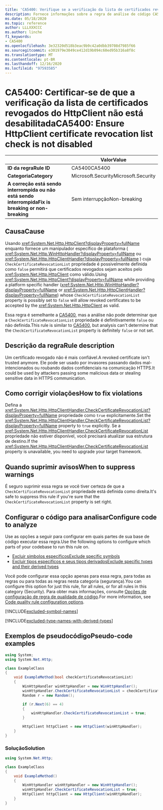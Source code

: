 ```yaml
---
title: 'CA5400: Verifique se a verificação da lista de certificados revogados do HttpClient não está desabilitada (análise de código)'
description: Fornece informações sobre a regra de análise de código CA5400, incluindo causas, como corrigir violações e quando suprimir.
ms.date: 05/18/2020
ms.topic: reference
author: LLLXXXCCC
ms.author: linche
f1_keywords:
- CA5400
ms.openlocfilehash: 3e32320d518b3eac9b9c42a0dbb39708d7985f66
ms.sourcegitcommit: e301979e3049ce412d19b094c60ed95b316a8f8c
ms.translationtype: MT
ms.contentlocale: pt-BR
ms.lasthandoff: 12/16/2020
ms.locfileid: "97593585"
---
```

# <a name="ca5400-ensure-httpclient-certificate-revocation-list-check-is-not-disabled"></a><span data-ttu-id="772df-103">CA5400: Certificar-se de que a verificação da lista de certificados revogados do HttpClient não está desabilitada</span><span class="sxs-lookup"><span data-stu-id="772df-103">CA5400: Ensure HttpClient certificate revocation list check is not disabled</span></span>

| | <span data-ttu-id="772df-104">Valor</span><span class="sxs-lookup"><span data-stu-id="772df-104">Value</span></span> |
|-|-|
| <span data-ttu-id="772df-105">**ID da regra**</span><span class="sxs-lookup"><span data-stu-id="772df-105">**Rule ID**</span></span> |<span data-ttu-id="772df-106">CA5400</span><span class="sxs-lookup"><span data-stu-id="772df-106">CA5400</span></span>|
| <span data-ttu-id="772df-107">**Categoria**</span><span class="sxs-lookup"><span data-stu-id="772df-107">**Category**</span></span> |<span data-ttu-id="772df-108">Microsoft.Security</span><span class="sxs-lookup"><span data-stu-id="772df-108">Microsoft.Security</span></span>|
| <span data-ttu-id="772df-109">**A correção está sendo interrompida ou não está sendo interrompida**</span><span class="sxs-lookup"><span data-stu-id="772df-109">**Fix is breaking or non-breaking**</span></span> |<span data-ttu-id="772df-110">Sem interrupção</span><span class="sxs-lookup"><span data-stu-id="772df-110">Non-breaking</span></span>|

## <a name="cause"></a><span data-ttu-id="772df-111">Causa</span><span class="sxs-lookup"><span data-stu-id="772df-111">Cause</span></span>

<span data-ttu-id="772df-112">Usando <xref:System.Net.Http.HttpClient?displayProperty=fullName> enquanto fornece um manipulador específico de plataforma ( <xref:System.Net.Http.WinHttpHandler?displayProperty=fullName> ou <xref:System.Net.Http.HttpClientHandler?displayProperty=fullName> ) cuja `CheckCertificateRevocationList` propriedade é possivelmente definida como `false` permitirá que certificados revogados sejam aceitos pelo <xref:System.Net.Http.HttpClient> como válido.</span><span class="sxs-lookup"><span data-stu-id="772df-112">Using <xref:System.Net.Http.HttpClient?displayProperty=fullName> while providing a platform specific handler (<xref:System.Net.Http.WinHttpHandler?displayProperty=fullName> or <xref:System.Net.Http.HttpClientHandler?displayProperty=fullName>) whose `CheckCertificateRevocationList` property is possibly set to `false` will allow revoked certificates to be accepted by the <xref:System.Net.Http.HttpClient> as valid.</span></span>

<span data-ttu-id="772df-113">Essa regra é semelhante a [CA5400](ca5400.md), mas a análise não pode determinar que a `CheckCertificateRevocationList` propriedade é definitivamente `false` ou não definida.</span><span class="sxs-lookup"><span data-stu-id="772df-113">This rule is similar to [CA5400](ca5400.md), but analysis can't determine that the `CheckCertificateRevocationList` property is definitely `false` or not set.</span></span>

## <a name="rule-description"></a><span data-ttu-id="772df-114">Descrição da regra</span><span class="sxs-lookup"><span data-stu-id="772df-114">Rule description</span></span>

<span data-ttu-id="772df-115">Um certificado revogado não é mais confiável.</span><span class="sxs-lookup"><span data-stu-id="772df-115">A revoked certificate isn't trusted anymore.</span></span> <span data-ttu-id="772df-116">Ele pode ser usado por invasores passando dados mal-intencionados ou roubando dados confidenciais na comunicação HTTPS.</span><span class="sxs-lookup"><span data-stu-id="772df-116">It could be used by attackers passing some malicious data or stealing sensitive data in HTTPS communication.</span></span>

## <a name="how-to-fix-violations"></a><span data-ttu-id="772df-117">Como corrigir violações</span><span class="sxs-lookup"><span data-stu-id="772df-117">How to fix violations</span></span>

<span data-ttu-id="772df-118">Defina a <xref:System.Net.Http.HttpClientHandler.CheckCertificateRevocationList?displayProperty=fullName> propriedade como `true` explicitamente.</span><span class="sxs-lookup"><span data-stu-id="772df-118">Set the <xref:System.Net.Http.HttpClientHandler.CheckCertificateRevocationList?displayProperty=fullName> property to `true` explicitly.</span></span> <span data-ttu-id="772df-119">Se a <xref:System.Net.Http.HttpClientHandler.CheckCertificateRevocationList> propriedade não estiver disponível, você precisará atualizar sua estrutura de destino.</span><span class="sxs-lookup"><span data-stu-id="772df-119">If the <xref:System.Net.Http.HttpClientHandler.CheckCertificateRevocationList> property is unavailable, you need to upgrade your target framework.</span></span>

## <a name="when-to-suppress-warnings"></a><span data-ttu-id="772df-120">Quando suprimir avisos</span><span class="sxs-lookup"><span data-stu-id="772df-120">When to suppress warnings</span></span>

<span data-ttu-id="772df-121">É seguro suprimir essa regra se você tiver certeza de que a `CheckCertificateRevocationList` propriedade está definida como direita.</span><span class="sxs-lookup"><span data-stu-id="772df-121">It's safe to suppress this rule if you're sure that the `CheckCertificateRevocationList` property is set right.</span></span>

## <a name="configure-code-to-analyze"></a><span data-ttu-id="772df-122">Configurar o código para analisar</span><span class="sxs-lookup"><span data-stu-id="772df-122">Configure code to analyze</span></span>

<span data-ttu-id="772df-123">Use as opções a seguir para configurar em quais partes de sua base de código executar essa regra.</span><span class="sxs-lookup"><span data-stu-id="772df-123">Use the following options to configure which parts of your codebase to run this rule on.</span></span>

- [<span data-ttu-id="772df-124">Excluir símbolos específicos</span><span class="sxs-lookup"><span data-stu-id="772df-124">Exclude specific symbols</span></span>](#exclude-specific-symbols)
- [<span data-ttu-id="772df-125">Excluir tipos específicos e seus tipos derivados</span><span class="sxs-lookup"><span data-stu-id="772df-125">Exclude specific types and their derived types</span></span>](#exclude-specific-types-and-their-derived-types)

<span data-ttu-id="772df-126">Você pode configurar essa opção apenas para essa regra, para todas as regras ou para todas as regras nesta categoria (segurança).</span><span class="sxs-lookup"><span data-stu-id="772df-126">You can configure this option for just this rule, for all rules, or for all rules in this category (Security).</span></span> <span data-ttu-id="772df-127">Para obter mais informações, consulte [Opções de configuração de regra de qualidade de código](../code-quality-rule-options.md).</span><span class="sxs-lookup"><span data-stu-id="772df-127">For more information, see [Code quality rule configuration options](../code-quality-rule-options.md).</span></span>

[!INCLUDE[excluded-symbol-names](~/includes/code-analysis/excluded-symbol-names.md)]

[!INCLUDE[excluded-type-names-with-derived-types](~/includes/code-analysis/excluded-type-names-with-derived-types.md)]

## <a name="pseudo-code-examples"></a><span data-ttu-id="772df-128">Exemplos de pseudocódigo</span><span class="sxs-lookup"><span data-stu-id="772df-128">Pseudo-code examples</span></span>

```csharp
using System;
using System.Net.Http;

class ExampleClass
{
    void ExampleMethod(bool checkCertificateRevocationList)
    {
        WinHttpHandler winHttpHandler = new WinHttpHandler();
        winHttpHandler.CheckCertificateRevocationList = checkCertificateRevocationList;
        Random r = new Random();

        if (r.Next(6) == 4)
        {
            winHttpHandler.CheckCertificateRevocationList = true;
        }

        HttpClient httpClient = new HttpClient(winHttpHandler);
    }
}
```

### <a name="solution"></a><span data-ttu-id="772df-129">Solução</span><span class="sxs-lookup"><span data-stu-id="772df-129">Solution</span></span>

```csharp
using System.Net.Http;

class ExampleClass
{
    void ExampleMethod()
    {
        WinHttpHandler winHttpHandler = new WinHttpHandler();
        winHttpHandler.CheckCertificateRevocationList = true;
        HttpClient httpClient = new HttpClient(winHttpHandler);
    }
}
```
